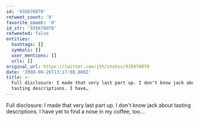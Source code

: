 ```yaml
---
id: '935670078'
retweet_count: '0'
favorite_count: '0'
id_str: '935670078'
retweeted: false
entities:
  hashtags: []
  symbols: []
  user_mentions: []
  urls: []
original_url: https://twitter.com/jth/status/935670078
date: '2008-09-26T13:17:08.000Z'
title: >-
  Full disclosure: I made that very last part up. I don't know jack about
  tasting descriptions. I have…
---
```


Full disclosure: I made that very last part up. I don't know jack about tasting descriptions. I have yet to find a nose in my coffee, too...